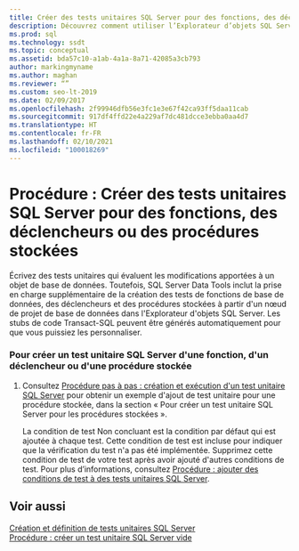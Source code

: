 ```yaml
---
title: Créer des tests unitaires SQL Server pour des fonctions, des déclencheurs ou des procédures stockées
description: Découvrez comment utiliser l’Explorateur d’objets SQL Server pour créer un test unitaire SQL Server à partir d’une fonction de base de données, d’un déclencheur ou d’une procédure stockée.
ms.prod: sql
ms.technology: ssdt
ms.topic: conceptual
ms.assetid: bda57c10-a1ab-4a1a-8a71-42085a3cb793
author: markingmyname
ms.author: maghan
ms.reviewer: “”
ms.custom: seo-lt-2019
ms.date: 02/09/2017
ms.openlocfilehash: 2f99946dfb56e3fc1e3e67f42ca93ff5daa11cab
ms.sourcegitcommit: 917df4ffd22e4a229af7dc481dcce3ebba0aa4d7
ms.translationtype: HT
ms.contentlocale: fr-FR
ms.lasthandoff: 02/10/2021
ms.locfileid: "100018269"
---
```

# <a name="how-to-create-sql-server-unit-tests-for-functions-triggers-and-stored-procedures"></a>Procédure : Créer des tests unitaires SQL Server pour des fonctions, des déclencheurs ou des procédures stockées

Écrivez des tests unitaires qui évaluent les modifications apportées à un objet de base de données. Toutefois, SQL Server Data Tools inclut la prise en charge supplémentaire de la création des tests de fonctions de base de données, des déclencheurs et des procédures stockées à partir d'un nœud de projet de base de données dans l'Explorateur d'objets SQL Server. Les stubs de code Transact\-SQL peuvent être générés automatiquement pour que vous puissiez les personnaliser.  
  
### <a name="to-create-a-sql-server-unit-test-from-a-function-trigger-or-stored-procedure"></a>Pour créer un test unitaire SQL Server d'une fonction, d'un déclencheur ou d'une procédure stockée  
  
1.  Consultez [Procédure pas à pas : création et exécution d'un test unitaire SQL Server](../ssdt/walkthrough-creating-and-running-a-sql-server-unit-test.md) pour obtenir un exemple d'ajout de test unitaire pour une procédure stockée, dans la section « Pour créer un test unitaire SQL Server pour les procédures stockées ».  
  
    La condition de test Non concluant est la condition par défaut qui est ajoutée à chaque test. Cette condition de test est incluse pour indiquer que la vérification du test n'a pas été implémentée. Supprimez cette condition de test de votre test après avoir ajouté d'autres conditions de test. Pour plus d’informations, consultez [Procédure : ajouter des conditions de test à des tests unitaires SQL Server](../ssdt/how-to-add-test-conditions-to-sql-server-unit-tests.md).  
  
## <a name="see-also"></a>Voir aussi  
[Création et définition de tests unitaires SQL Server](../ssdt/creating-and-defining-sql-server-unit-tests.md)  
[Procédure : créer un test unitaire SQL Server vide](../ssdt/how-to-create-an-empty-sql-server-unit-test.md)  
  
